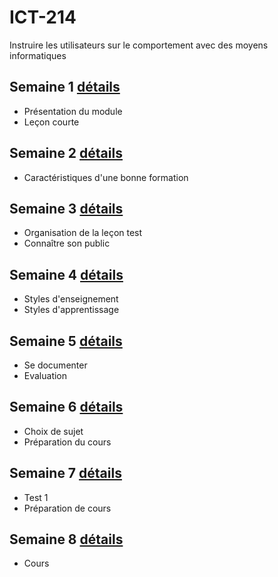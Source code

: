 # ICT-214
Instruire les utilisateurs sur le comportement avec des moyens informatiques


## Semaine 1 [détails](Séquences/Semaine1.md)

- Présentation du module
- Leçon courte

## Semaine 2 [détails](Séquences/Semaine2.md)

- Caractéristiques d'une bonne formation

## Semaine 3 [détails](Séquences/Semaine3.md)

- Organisation de la leçon test
- Connaître son public 

## Semaine 4 [détails](Séquences/Semaine4.md)

- Styles d'enseignement
- Styles d'apprentissage

## Semaine 5 [détails](Séquences/Semaine5.md)

- Se documenter
- Evaluation

## Semaine 6 [détails](Séquences/Semaine6.md)

- Choix de sujet
- Préparation du cours

## Semaine 7 [détails](Séquences/Semaine7.md)

- Test 1
- Préparation de cours

## Semaine 8 [détails](Séquences/Semaine8.md)

- Cours